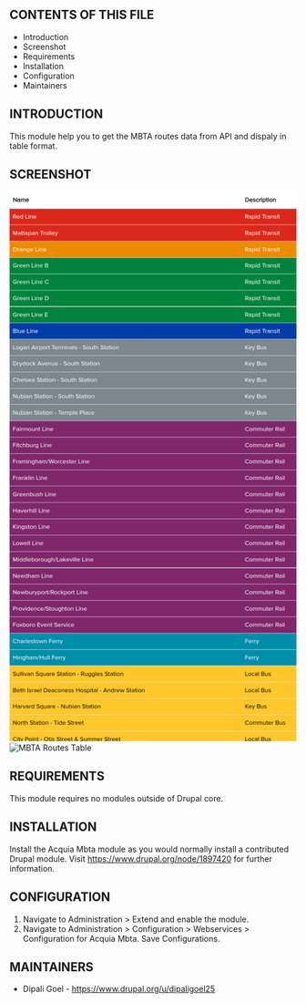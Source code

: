 CONTENTS OF THIS FILE
---------------------

 * Introduction
 * Screenshot
 * Requirements
 * Installation
 * Configuration
 * Maintainers


INTRODUCTION
------------

This module help you to get the MBTA routes data from API and dispaly
in table format.

SCREENSHOT
----------

![MBTA Routes Table](https://github.com/dipali3dips/mbta_routes/blob/main/acquia_mbta/assets/images/mbta_routes.png)
![MBTA Routes Table](../blob/main/assets/images/mbta_routes.png)

REQUIREMENTS
------------

This module requires no modules outside of Drupal core.


INSTALLATION
------------

Install the Acquia Mbta module as you would normally install a contributed
Drupal module. Visit https://www.drupal.org/node/1897420 for further
information.


CONFIGURATION
-------------

  1. Navigate to Administration > Extend and enable the module. 
  2. Navigate to Administration > Configuration > Webservices > 
  Configuration for Acquia Mbta. Save Configurations.


MAINTAINERS
-----------

 * Dipali Goel - https://www.drupal.org/u/dipaligoel25

